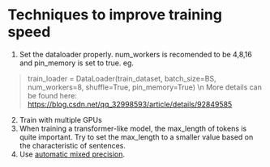 # Techniques to improve training speed
1. Set the dataloader properly. num_workers is recomended to be 4,8,16 and pin_memory is set to true. eg. 
> train_loader = DataLoader(train_dataset, batch_size=BS, num_workers=8, shuffle=True, pin_memory=True) \n
> More details can be found here: https://blog.csdn.net/qq_32998593/article/details/92849585
2. Train with multiple GPUs
3. When training a transformer-like model, the max_length of tokens is quite important. Try to set the max_length to a smaller value based on the characteristic of sentences.
4. Use [automatic mixed precision](https://pytorch.org/tutorials/recipes/recipes/amp_recipe.html).
